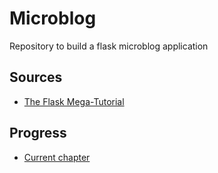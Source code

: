 # Microblog

Repository to build a flask microblog application

## Sources
- [The Flask Mega-Tutorial](https://blog.miguelgrinberg.com/post/the-flask-mega-tutorial-part-i-hello-world)

## Progress
- [Current chapter](https://blog.miguelgrinberg.com/post/the-flask-mega-tutorial-part-iii-web-forms)
